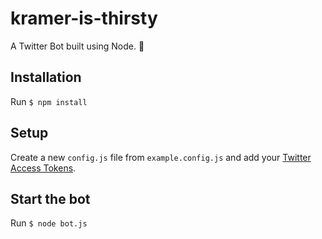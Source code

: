 # kramer-is-thirsty

A Twitter Bot built using Node. 🥨

## Installation

Run `$ npm install`

## Setup

Create a new `config.js` file from `example.config.js` and add your [Twitter Access Tokens](https://developer.twitter.com/en/docs/basics/authentication/guides/access-tokens.html).

## Start the bot

Run `$ node bot.js`
